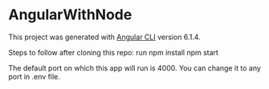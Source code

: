 # AngularWithNode

This project was generated with [Angular CLI](https://github.com/angular/angular-cli) version 6.1.4.

Steps to follow after cloning this repo:
run npm install
npm start

The default port on which this app will run is 4000. You can change it to any port in .env file.
